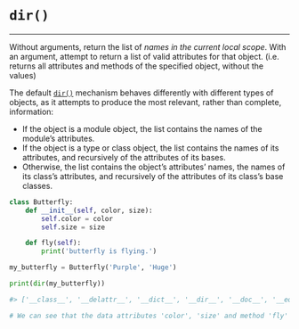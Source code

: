 

# `dir()`
---
Without arguments, return the list of *names in the current local scope*. With an argument, attempt to return a list of valid attributes for that object. (i.e. returns all attributes and methods of the specified object, without the values)

The default [`dir()`](https://docs.python.org/3/library/functions.html#dir "dir") mechanism behaves differently with different types of objects, as it attempts to produce the most relevant, rather than complete, information:

-   If the object is a module object, the list contains the names of the module’s attributes.
-   If the object is a type or class object, the list contains the names of its attributes, and recursively of the attributes of its bases.
-   Otherwise, the list contains the object’s attributes’ names, the names of its class’s attributes, and recursively of the attributes of its class’s base classes.

```python
class Butterfly:
    def __init__(self, color, size):
        self.color = color
        self.size = size

    def fly(self):
        print('butterfly is flying.')

my_butterfly = Butterfly('Purple', 'Huge')

print(dir(my_butterfly))

#> ['__class__', '__delattr__', '__dict__', '__dir__', '__doc__', '__eq__', '__format__', '__ge__', '__getattribute__', '__gt__', '__hash__', '__init__', '__init_subclass__', '__le__', '__lt__', '__module__', '__ne__', '__new__', '__reduce__', '__reduce_ex__', '__repr__', '__setattr__', '__sizeof__', '__str__', '__subclasshook__', '__weakref__', 'color', 'fly', 'size']

# We can see that the data attributes 'color', 'size' and method 'fly' are present in output of dir()
```
